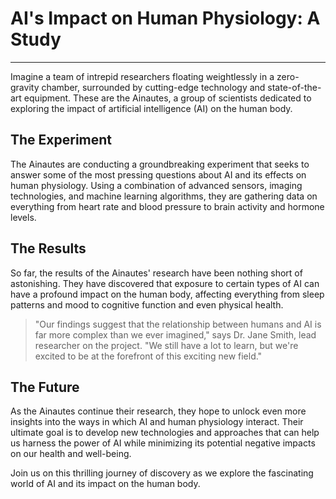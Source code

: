 <!--
Write me markdown content of website with wallpaper:

"A team of Ainautes in a zero-gravity chamber conducting experiments on the effects of AI on the human body."

The header of the page should not be copy of the text but rather a real content of the website which is using this wallpaper.

- Feel free to use structure like headings, bullets, numbering, blockquotes, paragraphs, horizontal lines, etc.
- You can use formatting like bold or _italic_
- You can include UTF-8 emojis
- Links should be only #hash anchors (and you can refer to the document itself)
- Do not include images
-->

<!--font:Poppins-->

# AI's Impact on Human Physiology: A Study

---

Imagine a team of intrepid researchers floating weightlessly in a zero-gravity chamber, surrounded by cutting-edge technology and state-of-the-art equipment. These are the Ainautes, a group of scientists dedicated to exploring the impact of artificial intelligence (AI) on the human body.

## The Experiment

The Ainautes are conducting a groundbreaking experiment that seeks to answer some of the most pressing questions about AI and its effects on human physiology. Using a combination of advanced sensors, imaging technologies, and machine learning algorithms, they are gathering data on everything from heart rate and blood pressure to brain activity and hormone levels.

## The Results

So far, the results of the Ainautes' research have been nothing short of astonishing. They have discovered that exposure to certain types of AI can have a profound impact on the human body, affecting everything from sleep patterns and mood to cognitive function and even physical health.

> "Our findings suggest that the relationship between humans and AI is far more complex than we ever imagined," says Dr. Jane Smith, lead researcher on the project. "We still have a lot to learn, but we're excited to be at the forefront of this exciting new field."

## The Future

As the Ainautes continue their research, they hope to unlock even more insights into the ways in which AI and human physiology interact. Their ultimate goal is to develop new technologies and approaches that can help us harness the power of AI while minimizing its potential negative impacts on our health and well-being.

Join us on this thrilling journey of discovery as we explore the fascinating world of AI and its impact on the human body.
